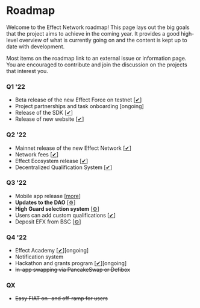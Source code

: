 # Roadmap

Welcome to the Effect Network roadmap! This page lays out the big goals that the
project aims to achieve in the coming year. It provides a good high-level
overview of what is currently going on and the content is kept up to date with
development.

Most items on the roadmap link to an external issue or information page. You are
encouraged to contribute and join the discussion on the projects that interest
you.

### Q1 '22

- Beta release of the new Effect Force on testnet [[✔](https://testnet.effect.network)]
- Project partnerships and task onboarding [ongoing]
- Release of the SDK [[✔](https://effectai.github.io/effect-js/)]
- Release of new website [[✔](https://effect.network/)]

### Q2 '22

- Mainnet release of the new Effect Network [[✔](https://app.effect.network)]
- Network fees [[✔](https://github.com/effectai/effect-network/issues/88)]
- Effect Ecosystem release [[✔](https://effect.network/ecosystem)]
- Decentralized Qualification System [[✔](https://github.com/effectai/force-frontend-new/pull/142)]

### Q3 '22

- Mobile app release [[more︎️](https://github.com/effectai/force-frontend-new/issues/150)]
- **Updates to the DAO** [[⚙](https://github.com/effectai/effect-network/issues/92)]
- **High Guard selection system** [[⚙](https://discord.com/channels/519860537891487745/1045783830042247198/1045783830042247198)]
- Users can add custom qualifications [[✔](https://github.com/effectai/force-frontend-new/issues/152)]
- Deposit EFX from BSC [[⚙](https://github.com/effectai/force-frontend-new/issues/151)]

### Q4 '22

- Effect Academy [[✔](https://developer.effect.network)][ongoing]
- Notification system
- Hackathon and grants program [[✔](https://effect.network/launchathon)][ongoing]
- ~~In-app swapping via PancakeSwap or Defibox~~

### QX

- ~~Easy FIAT on- and off-ramp for users~~
